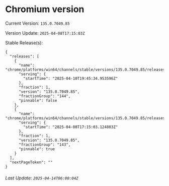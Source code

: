 # Chromium version

Current Version: `135.0.7049.85`

Version Update: `2025-04-08T17:15:03Z`

Stable Release(s):
```
{
  "releases": [
    {
      "name": "chrome/platforms/win64/channels/stable/versions/135.0.7049.85/releases/1744314334",
      "serving": {
        "startTime": "2025-04-10T19:45:34.953596Z"
      },
      "fraction": 1,
      "version": "135.0.7049.85",
      "fractionGroup": "144",
      "pinnable": false
    },
    {
      "name": "chrome/platforms/win64/channels/stable/versions/135.0.7049.85/releases/1744132503",
      "serving": {
        "startTime": "2025-04-08T17:15:03.124803Z"
      },
      "fraction": 1,
      "version": "135.0.7049.85",
      "fractionGroup": "143",
      "pinnable": true
    }
  ],
  "nextPageToken": ""
}
```

###### Last Update: `2025-04-14T06:00:04Z`
        